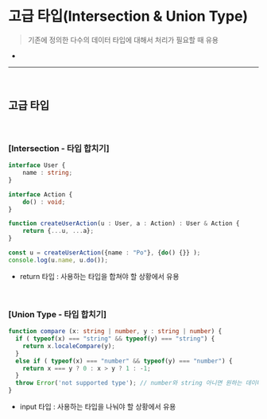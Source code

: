 # 고급 타입(Intersection & Union Type)
> 기존에 정의한 다수의 데이터 타입에 대해서 처리가 필요할 때 유용
* 

<hr>
<br>

## 고급 타입

#### 

<br>

### [Intersection - 타입 합치기]

```TypeScript
interface User {
    name : string;
}

interface Action {
    do() : void;
}

function createUserAction(u : User, a : Action) : User & Action {
    return {...u, ...a};
}

const u = createUserAction({name : "Po"}, {do() {}} );
console.log(u.name, u.do());
```
* return 타입 : 사용하는 타입을 합쳐야 할 상황에서 유용

<br>

### [Union Type - 타입 합치기]

```TypeScript
function compare (x: string | number, y : string | number) {
  if ( typeof(x) === "string" && typeof(y) === "string") {
    return x.localeCompare(y);
  }
  else if ( typeof(x) === "number" && typeof(y) === "number") {
    return x === y ? 0 : x > y ? 1 : -1;
  }
  throw Error('not supported type'); // number와 string 아니면 원하는 데이터 타입이 아니기에 에러 발생
}
```
* input 타입 : 사용하는 타입을 나눠야 할 상황에서 유용
